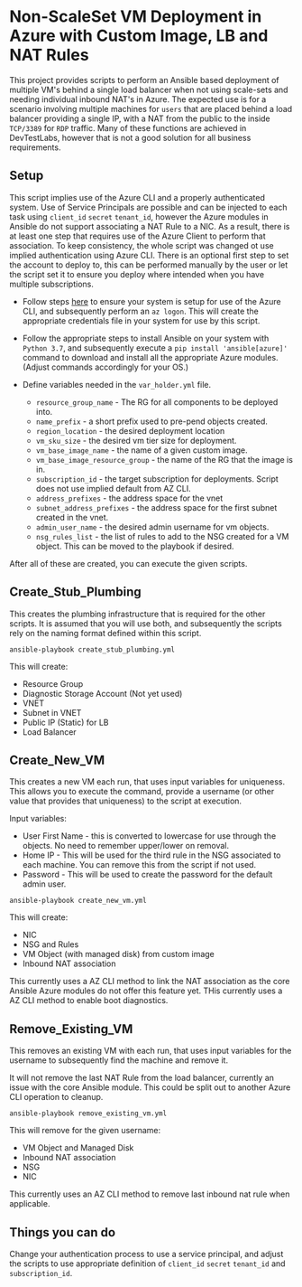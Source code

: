 # Non-ScaleSet VM Deployment in Azure with Custom Image, LB and NAT Rules

This project provides scripts to perform an Ansible based deployment of multiple VM's behind a single load balancer when not using scale-sets and needing individual inbound NAT's in Azure. The expected use is for a scenario involving multiple machines for `users` that are placed behind a load balancer providing a single IP, with a NAT from the public to the inside `TCP/3389` for `RDP` traffic. Many of these functions are achieved in DevTestLabs, however that is not a good solution for all business requirements.

## Setup

This script implies use of the Azure CLI and a properly authenticated system. Use of Service Principals are possible and can be injected to each task using `client_id` `secret` `tenant_id`, however the Azure modules in Ansible do not support associating a NAT Rule to a NIC. As a result, there is at least one step that requires use of the Azure Client to perform that association. To keep consistency, the whole script was changed ot use implied authentication using Azure CLI. There is an optional first step to set the account to deploy to, this can be performed manually by the user or let the script set it to ensure you deploy where intended when you have multiple subscriptions.

* Follow steps [here](https://docs.microsoft.com/en-us/cli/azure/authenticate-azure-cli?view=azure-cli-latest) to ensure your system is setup for use of the Azure CLI, and subsequently perform an `az logon`. This will create the appropriate credentials file in your system for use by this script.

* Follow the appropriate steps to install Ansible on your system with `Python 3.7`, and subsequently execute a `pip install 'ansible[azure]'` command to download and install all the appropriate Azure modules. (Adjust commands accordingly for your OS.)

* Define variables needed in the `var_holder.yml` file.
  * `resource_group_name` - The RG for all components to be deployed into.
  * `name_prefix` - a short prefix used to pre-pend objects created.
  * `region_location` - the desired deployment location
  * `vm_sku_size` - the desired vm tier size for deployment.
  * `vm_base_image_name` - the name of a given custom image.
  * `vm_base_image_resource_group` - the name of the RG that the image is in.
  * `subscription_id` - the target subscription for deployments. Script does not use implied default from AZ CLI.
  * `address_prefixes` - the address space for the vnet
  * `subnet_address_prefixes` - the address space for the first subnet created in the vnet.
  * `admin_user_name` - the desired admin username for vm objects.
  * `nsg_rules_list` - the list of rules to add to the NSG created for a VM object. This can be moved to the playbook if desired.

After all of these are created, you can execute the given scripts.

## Create_Stub_Plumbing

This creates the plumbing infrastructure that is required for the other scripts. It is assumed that you will use both, and subsequently the scripts rely on the naming format defined within this script.

`ansible-playbook create_stub_plumbing.yml`

This will create:

* Resource Group
* Diagnostic Storage Account (Not yet used)
* VNET
* Subnet in VNET
* Public IP (Static) for LB
* Load Balancer

## Create_New_VM

This creates a new VM each run, that uses input variables for uniqueness. This allows you to execute the command, provide a username (or other value that provides that uniqueness) to the script at execution.

Input variables:

* User First Name - this is converted to lowercase for use through the objects. No need to remember upper/lower on removal.
* Home IP - This will be used for the third rule in the NSG associated to each machine. You can remove this from the script if not used.
* Password - This will be used to create the password for the default admin user.

`ansible-playbook create_new_vm.yml`

This will create:

* NIC
* NSG and Rules
* VM Object (with managed disk) from custom image
* Inbound NAT association

This currently uses a AZ CLI method to link the NAT association as the core Ansible Azure modules do not offer this feature yet.
THis currently uses a AZ CLI method to enable boot diagnostics.

## Remove_Existing_VM

This removes an existing VM with each run, that uses input variables for the username to subsequently find the machine and remove it.

It will not remove the last NAT Rule from the load balancer, currently an issue with the core Ansible module. This could be split out to another Azure CLI operation to cleanup.

`ansible-playbook remove_existing_vm.yml`

This will remove for the given username:

* VM Object and Managed Disk
* Inbound NAT association
* NSG
* NIC

This currently uses an AZ CLI method to remove last inbound nat rule when applicable.

## Things you can do

Change your authentication process to use a service principal, and adjust the scripts to use appropriate definition of `client_id` `secret` `tenant_id` and `subscription_id`.
